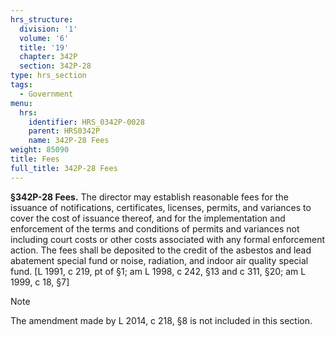 ```yaml
---
hrs_structure:
  division: '1'
  volume: '6'
  title: '19'
  chapter: 342P
  section: 342P-28
type: hrs_section
tags:
  - Government
menu:
  hrs:
    identifier: HRS_0342P-0028
    parent: HRS0342P
    name: 342P-28 Fees
weight: 85090
title: Fees
full_title: 342P-28 Fees
---
```

**§342P-28 Fees.** The director may establish reasonable fees for the issuance of notifications, certificates, licenses, permits, and variances to cover the cost of issuance thereof, and for the implementation and enforcement of the terms and conditions of permits and variances not including court costs or other costs associated with any formal enforcement action. The fees shall be deposited to the credit of the asbestos and lead abatement special fund or noise, radiation, and indoor air quality special fund. [L 1991, c 219, pt of §1; am L 1998, c 242, §13 and c 311, §20; am L 1999, c 18, §7]

Note

The amendment made by L 2014, c 218, §8 is not included in this section.